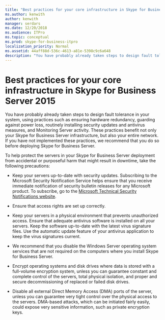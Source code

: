 ```yaml
---
title: "Best practices for your core infrastructure in Skype for Business Server 2015"
ms.author: kenwith
author: kenwith
manager: serdars
ms.date: 12/20/2018
ms.audience: ITPro
ms.topic: conceptual
ms.prod: skype-for-business-itpro
localization_priority: Normal
ms.assetid: 44aff88d-536c-4613-a81e-5398c9c6a648
description: "You have probably already taken steps to design fault tolerance in your system, using practices such as ensuring hardware redundancy, guarding against power loss, routinely installing security updates and antivirus measures, and Monitoring Server activity. These practices benefit not only your Skype for Business Server infrastructure, but also your entire network. If you have not implemented these practices, we recommend that you do so before deploying Skype for Business Server."
---
```


# Best practices for your core infrastructure in Skype for Business Server 2015
 
You have probably already taken steps to design fault tolerance in your system, using practices such as ensuring hardware redundancy, guarding against power loss, routinely installing security updates and antivirus measures, and Monitoring Server activity. These practices benefit not only your Skype for Business Server infrastructure, but also your entire network. If you have not implemented these practices, we recommend that you do so before deploying Skype for Business Server.
  
To help protect the servers in your Skype for Business Server deployment from accidental or purposeful harm that might result in downtime, take the following precautions:
  
- Keep your servers up-to-date with security updates. Subscribing to the Microsoft Security Notification Service helps ensure that you receive immediate notification of security bulletin releases for any Microsoft product. To subscribe, go to the [Microsoft Technical Security Notifications website](https://go.microsoft.com/fwlink/p/?LinkId=145202).
    
- Ensure that access rights are set up correctly.
    
- Keep your servers in a physical environment that prevents unauthorized access. Ensure that adequate antivirus software is installed on all your servers. Keep the software up-to-date with the latest virus signature files. Use the automatic update feature of your antivirus application to keep the virus signatures current.
    
- We recommend that you disable the Windows Server operating system services that are not required on the computers where you install Skype for Business Server.
    
- Encrypt operating systems and disk drives where data is stored with a full-volume encryption system, unless you can guarantee constant and complete control of the servers, total physical isolation, and proper and secure decommissioning of replaced or failed disk drives.
    
- Disable all external Direct Memory Access (DMA) ports of the server, unless you can guarantee very tight control over the physical access to the servers. DMA-based attacks, which can be initiated fairly easily, could expose very sensitive information, such as private encryption keys.
    

